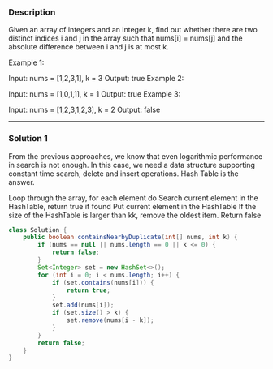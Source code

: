 ### **Description** ###
Given an array of integers and an integer k, find out whether there are two distinct indices i and j in the array such that nums[i] = nums[j] and the absolute difference between i and j is at most k.

Example 1:

Input: nums = [1,2,3,1], k = 3
Output: true
Example 2:

Input: nums = [1,0,1,1], k = 1
Output: true
Example 3:

Input: nums = [1,2,3,1,2,3], k = 2
Output: false

---
### **Solution 1** ###
From the previous approaches, we know that even logarithmic performance in search is not enough. In this case, we need a data structure supporting constant time search, delete and insert operations. Hash Table is the answer. 

Loop through the array, for each element do
Search current element in the HashTable, return true if found
Put current element in the HashTable
If the size of the HashTable is larger than kk, remove the oldest item.
Return false

```java
class Solution {
    public boolean containsNearbyDuplicate(int[] nums, int k) {
        if (nums == null || nums.length == 0 || k <= 0) {
            return false;
        }
        Set<Integer> set = new HashSet<>();
        for (int i = 0; i < nums.length; i++) {
            if (set.contains(nums[i])) {
                return true;
            }
            set.add(nums[i]);
            if (set.size() > k) {
                set.remove(nums[i - k]);
            }
        }
        return false;
    }
}
```